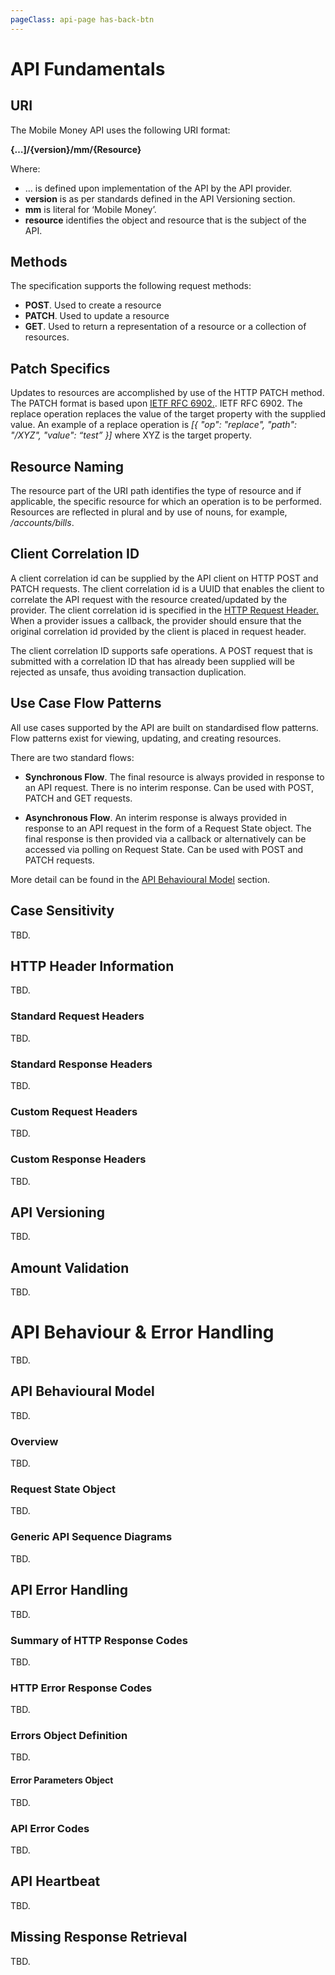 ```yaml
---
pageClass: api-page has-back-btn
---
```


# API Fundamentals

## URI

The Mobile Money API uses the following URI format:

**{…]/{version}/mm/{Resource}**

Where:

- … is defined upon implementation of the API by the API provider.
- **version** is as per standards defined in the API Versioning section.
- **mm** is literal for ‘Mobile Money’.
- **resource** identifies the object and resource that is the subject of the API.

## Methods

The specification supports the following request methods:

- **POST**. Used to create a resource 
- **PATCH**. Used to update a resource
- **GET**. Used to return a representation of a resource or a collection of resources.

## Patch Specifics

Updates to resources are accomplished by use of the HTTP PATCH method. The PATCH format is based upon [IETF RFC 6902.](https://tools.ietf.org/html/rfc6902). IETF RFC 6902.  The replace operation replaces the value of the target property with the supplied value. An example of a replace operation is *[{ "op": "replace", "path": "/XYZ", "value": “test” }]* where XYZ is the target property.

## Resource Naming

The resource part of the URI path identifies the type of resource and if applicable, the specific resource for which an operation is to be performed. Resources are reflected in plural and by use of nouns, for example, */accounts/bills*.

## Client Correlation ID

A client correlation id can be supplied by the API client on HTTP POST and PATCH requests. The client correlation id is a UUID that enables the client to correlate the API request with the resource created/updated by the provider. The client correlation id is specified in the [HTTP Request Header.](https://developer.mobilemoneyapi.io/1.2/content/getting-started#APIFundamentals8) When a provider issues a callback, the provider should ensure that the original correlation id provided by the client is placed in request header.

The client correlation ID supports safe operations. A POST request that is submitted with a correlation ID that has already been supplied will be rejected as unsafe, thus avoiding transaction duplication.

## Use Case Flow Patterns

All use cases supported by the API are built on standardised flow patterns. Flow patterns exist for viewing, updating, and creating resources. 

There are two standard flows:

- **Synchronous Flow**. The final resource is always provided in response to an API request. There is no interim response. Can be used with POST, PATCH and GET requests.

- **Asynchronous Flow**. An interim response is always provided in response to an API request in the form of a Request State object. The final response is then provided via a callback or alternatively can be accessed via polling on Request State. Can be used with POST and PATCH requests.

More detail can be found in the [API Behavioural Model](https://developer.mobilemoneyapi.io/1.2/content/getting-started#APIBehaviourErrorHandling1) section.

## Case Sensitivity

TBD.

## HTTP Header Information

TBD.

### Standard Request Headers

TBD.

### Standard Response Headers

TBD.

### Custom Request Headers

TBD.

### Custom Response Headers

TBD.

## API Versioning

TBD.

## Amount Validation

TBD.

# API Behaviour & Error Handling

TBD.

## API Behavioural Model

TBD.

### Overview

TBD.

### Request State Object

TBD.

### Generic API Sequence Diagrams

TBD.

## API Error Handling

TBD.

### Summary of HTTP Response Codes

TBD.

### HTTP Error Response Codes

TBD.

### Errors Object Definition

TBD.

#### Error Parameters Object

TBD.

### API Error Codes

TBD.

## API Heartbeat

TBD.

## Missing Response Retrieval

TBD.